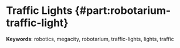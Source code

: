 # Traffic Lights {#part:robotarium-traffic-light}

**Keywords**: robotics, megacity, robotarium, traffic-lights, lights, traffic
